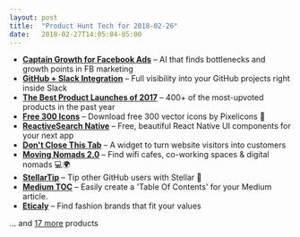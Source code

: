 ```yaml
---
layout: post
title:  "Product Hunt Tech for 2018-02-26"
date:   2018-02-27T14:05:04-05:00
---
```


* **[Captain Growth for Facebook Ads](https://www.producthunt.com/posts/captain-growth-for-facebook-ads?utm_campaign=producthunt-api&utm_medium=api&utm_source=Application%3A+Daily+Digest+RSS+%28ID%3A+3202%29)** – AI that finds bottlenecks and growth points in FB marketing
* **[GitHub + Slack Integration](https://www.producthunt.com/posts/github-slack-integration?utm_campaign=producthunt-api&utm_medium=api&utm_source=Application%3A+Daily+Digest+RSS+%28ID%3A+3202%29)** – Full visibility into your GitHub projects right inside Slack
* **[The Best Product Launches of 2017](https://www.producthunt.com/posts/the-best-product-launches-of-2017?utm_campaign=producthunt-api&utm_medium=api&utm_source=Application%3A+Daily+Digest+RSS+%28ID%3A+3202%29)** – 400+ of the most-upvoted products in the past year
* **[Free 300 Icons](https://www.producthunt.com/posts/free-300-icons?utm_campaign=producthunt-api&utm_medium=api&utm_source=Application%3A+Daily+Digest+RSS+%28ID%3A+3202%29)** – Download free 300 vector icons by Pixelicons 🚀
* **[ReactiveSearch Native](https://www.producthunt.com/posts/reactivesearch-native?utm_campaign=producthunt-api&utm_medium=api&utm_source=Application%3A+Daily+Digest+RSS+%28ID%3A+3202%29)** – Free, beautiful React Native UI components for your next app
* **[Don't Close This Tab](https://www.producthunt.com/posts/don-t-close-this-tab?utm_campaign=producthunt-api&utm_medium=api&utm_source=Application%3A+Daily+Digest+RSS+%28ID%3A+3202%29)** – A widget to turn website visitors into customers
* **[Moving Nomads 2.0](https://www.producthunt.com/posts/moving-nomads-2-0?utm_campaign=producthunt-api&utm_medium=api&utm_source=Application%3A+Daily+Digest+RSS+%28ID%3A+3202%29)** – Find wifi cafes, co-working spaces & digital nomads 💻🌍
* **[StellarTip](https://www.producthunt.com/posts/stellartip?utm_campaign=producthunt-api&utm_medium=api&utm_source=Application%3A+Daily+Digest+RSS+%28ID%3A+3202%29)** – Tip other GitHub users with Stellar 🌟
* **[Medium TOC](https://www.producthunt.com/posts/medium-toc?utm_campaign=producthunt-api&utm_medium=api&utm_source=Application%3A+Daily+Digest+RSS+%28ID%3A+3202%29)** – Easily create a 'Table Of Contents' for your Medium article.
* **[Eticaly](https://www.producthunt.com/posts/eticaly?utm_campaign=producthunt-api&utm_medium=api&utm_source=Application%3A+Daily+Digest+RSS+%28ID%3A+3202%29)** – Find fashion brands that fit your values

… and [17 more](https://www.producthunt.com/tech) products